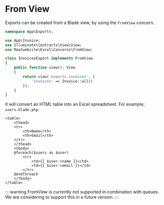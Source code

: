 # From View

Exports can be created from a Blade view, by using the `FromView` concern.

```php
namespace App\Exports;

use App\Invoice;
use Illuminate\Contracts\View\View;
use Maatwebsite\Excel\Concerns\FromView;

class InvoicesExport implements FromView
{
    public function view(): View
    {
        return view('exports.invoices', [
            'invoices' => Invoice::all()
        ]);
    }
}
```

It will convert an HTML table into an Excel spreadsheet. For example; `users.blade.php`:

```blade
<table>
    <thead>
    <tr>
        <th>Name</th>
        <th>Email</th>
    </tr>
    </thead>
    <tbody>
    @foreach($users as $user)
        <tr>
            <td>{{ $user->name }}</td>
            <td>{{ $user->email }}</td>
        </tr>
    @endforeach
    </tbody>
</table>
```

::: warning
FromView is currently not supported in combination with queues. We are considering to support this in a future version.
:::
